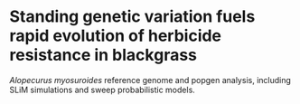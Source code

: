 # Standing genetic variation fuels rapid evolution of herbicide resistance in blackgrass

*Alopecurus myosuroides* reference genome and popgen analysis, including SLiM simulations and sweep probabilistic models.
